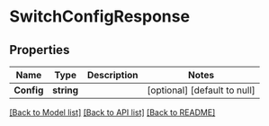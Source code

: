 [//]: # ( Copyright 2017, Dell EMC, Inc.)

# SwitchConfigResponse

## Properties
Name | Type | Description | Notes
------------ | ------------- | ------------- | -------------
**Config** | **string** |  | [optional] [default to null]

[[Back to Model list]](../README.md#documentation-for-models) [[Back to API list]](../README.md#documentation-for-api-endpoints) [[Back to README]](../README.md)


